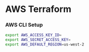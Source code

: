 # AWS Terraform

### AWS CLI Setup

```bash
export AWS_ACCESS_KEY_ID=
export AWS_SECRET_ACCESS_KEY=
export AWS_DEFAULT_REGION=us-west-2
```